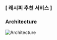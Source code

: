### [ 레시피 추천 서비스 ]

### Architecture

![Architecture](/uploads/557030522371d8ee7248986b56dbfde9/Architecture.png)  